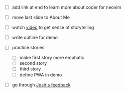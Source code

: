- [ ] add link at end to learn more about coder for neovim
- [ ] move last slide to About Me
- [ ] watch [video](https://www.youtube.com/watch?v=2ORWaIqyj7k&ab_channel=Theena) to get sense of storytelling
- [ ] write outline for demo
- [ ] practice stories
    - [ ] make first story more emphatic
    - [ ] second story
    - [ ] third story
    - [ ] define PWA in demo
- [ ] go through [Josh's feedback](https://joshuakgoldberg.notion.site/JS-Joe-Neovim-Talk-e491f26d3d2b4b83ba95ef345e0b63b5)

